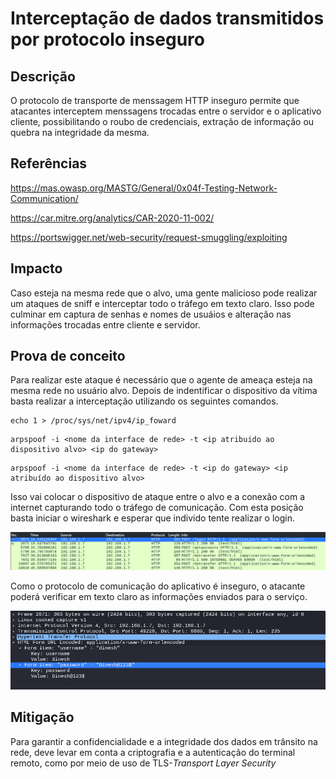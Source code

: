 # Interceptação de dados transmitidos por protocolo inseguro

## Descrição

O protocolo de transporte de menssagem HTTP inseguro permite que atacantes interceptem menssagens trocadas entre o servidor e o aplicativo cliente, possibilitando o roubo de credenciais, extração de informação ou quebra na integridade da mesma.

## Referências

https://mas.owasp.org/MASTG/General/0x04f-Testing-Network-Communication/

https://car.mitre.org/analytics/CAR-2020-11-002/

https://portswigger.net/web-security/request-smuggling/exploiting

## Impacto

Caso esteja na mesma rede que o alvo, uma gente malicioso pode realizar um ataques de sniff e interceptar todo o tráfego em texto claro. Isso pode culminar em captura de senhas e nomes de usuáios e alteração nas informações trocadas entre cliente e servidor.

## Prova de conceito

Para realizar este ataque é necessário que o agente de ameaça esteja na mesma rede no usuário alvo. Depois de indentificar o dispositivo da vítima basta realizar a interceptação utilizando os seguintes comandos. 

```
echo 1 > /proc/sys/net/ipv4/ip_foward
```

```
arpspoof -i <nome da interface de rede> -t <ip atribuido ao dispositivo alvo> <ip do gateway>
```

```
arpspoof -i <nome da interface de rede> -t <ip do gateway> <ip atribuído ao dispositivo alvo>
```

Isso vai colocar o dispositivo de ataque entre o alvo e a conexão com a internet capturando todo o tráfego de comunicação. Com esta posição basta iniciar o wireshark e esperar que individo tente realizar o login.

![wireshark](.img/wireshark.png)

Como o protocolo de comunicação do aplicativo é inseguro, o atacante poderá verificar em texto claro as informações enviados para o serviço.

![wire_login](.img/wire_login.png)


## Mitigação

Para garantir a confidencialidade e a integridade dos dados em trânsito na rede, deve levar em conta a criptografia e a autenticação do terminal remoto, como por meio de uso de TLS-*Transport Layer Security*
